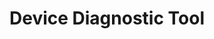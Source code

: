 ---
title: Device Diagnostic Tool
img: ddt_logo.png
layout: list-mx.html
menu:
  title: Device Diagnostic Tool
  items:
    - title: About
      url: /ddt/2-2/guide/about
    - title: Using Device Diagnostic Tool
      url: /ddt/2-2/guide/usage
    - title: Configuration
      url: /ddt/2-2/guide/configuration
    - title: Test Criteria
      url: /ddt/2-2/guide/criteria
    - icon: fa fa-search
      url: /ddt/2-2/search
product: Device Diagnostic Tool
productversion: '2.2'
---